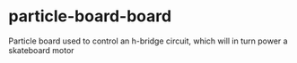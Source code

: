 # particle-board-board
Particle board used to control an h-bridge circuit, which will in turn power a skateboard motor

